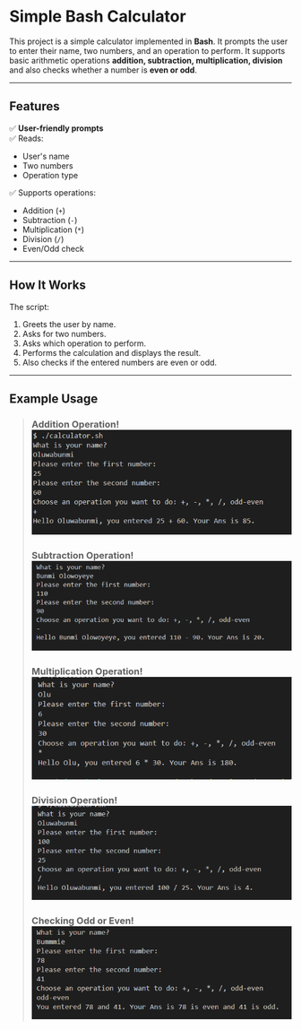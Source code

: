 # Simple Bash Calculator

This project is a simple calculator implemented in **Bash**. It prompts the user to enter their name, two numbers, and an operation to perform. It supports basic arithmetic operations **addition, subtraction, multiplication, division** and also checks whether a number is **even or odd**.

---

## Features

✅ **User-friendly prompts**  
✅ Reads:
- User's name  
- Two numbers  
- Operation type  

✅ Supports operations:
- Addition (`+`)  
- Subtraction (`-`)  
- Multiplication (`*`)  
- Division (`/`)  
- Even/Odd check  

---

## How It Works

The script:

1. Greets the user by name.
2. Asks for two numbers.
3. Asks which operation to perform.
4. Performs the calculation and displays the result.
5. Also checks if the entered numbers are even or odd.

---

## Example Usage

> ### Addition Operation!![alt text](images/image.png) 
>### Subtraction Operation!![alt text](images/image-3.png)
>### Multiplication Operation!![alt text](images/image-1.png)
>### Division Operation!![alt text](images/image-4.png)
>### Checking Odd or Even!![alt text](images/image-2.png)

